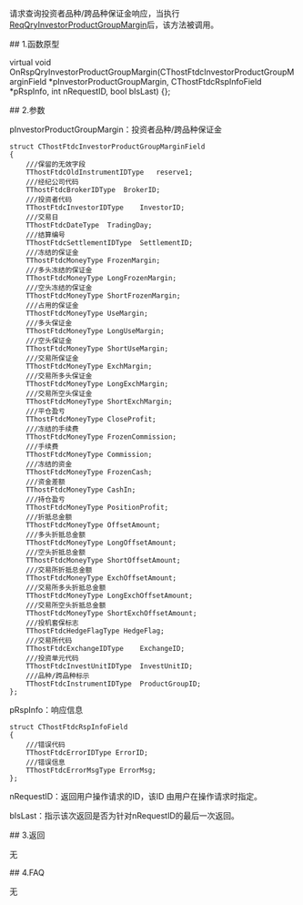 <p>请求查询投资者品种/跨品种保证金响应，当执行<a href="../../CTHOSTFTDCTRADERSPI/REQQRYINVESTORPRODUCTGROUPMARGIN/">ReqQryInvestorProductGroupMargin</a>后，该方法被调用。</p>
<span class="anchor" id="3d7f835f-3deb-4339-bee8-a551eabf6bf5"></span>
## 1.函数原型
<p>virtual void OnRspQryInvestorProductGroupMargin(CThostFtdcInvestorProductGroupMarginField *pInvestorProductGroupMargin, CThostFtdcRspInfoField *pRspInfo, int nRequestID, bool bIsLast) {};</p>
<span class="anchor" id="8b144d3d-1c2f-4fd0-824d-bc59ffc46452"></span>
## 2.参数
<p>pInvestorProductGroupMargin：投资者品种/跨品种保证金</p>
<pre><code>struct CThostFtdcInvestorProductGroupMarginField
{
    ///保留的无效字段
    TThostFtdcOldInstrumentIDType   reserve1;
    ///经纪公司代码
    TThostFtdcBrokerIDType  BrokerID;
    ///投资者代码
    TThostFtdcInvestorIDType    InvestorID;
    ///交易日
    TThostFtdcDateType  TradingDay;
    ///结算编号
    TThostFtdcSettlementIDType  SettlementID;
    ///冻结的保证金
    TThostFtdcMoneyType FrozenMargin;
    ///多头冻结的保证金
    TThostFtdcMoneyType LongFrozenMargin;
    ///空头冻结的保证金
    TThostFtdcMoneyType ShortFrozenMargin;
    ///占用的保证金
    TThostFtdcMoneyType UseMargin;
    ///多头保证金
    TThostFtdcMoneyType LongUseMargin;
    ///空头保证金
    TThostFtdcMoneyType ShortUseMargin;
    ///交易所保证金
    TThostFtdcMoneyType ExchMargin;
    ///交易所多头保证金
    TThostFtdcMoneyType LongExchMargin;
    ///交易所空头保证金
    TThostFtdcMoneyType ShortExchMargin;
    ///平仓盈亏
    TThostFtdcMoneyType CloseProfit;
    ///冻结的手续费
    TThostFtdcMoneyType FrozenCommission;
    ///手续费
    TThostFtdcMoneyType Commission;
    ///冻结的资金
    TThostFtdcMoneyType FrozenCash;
    ///资金差额
    TThostFtdcMoneyType CashIn;
    ///持仓盈亏
    TThostFtdcMoneyType PositionProfit;
    ///折抵总金额
    TThostFtdcMoneyType OffsetAmount;
    ///多头折抵总金额
    TThostFtdcMoneyType LongOffsetAmount;
    ///空头折抵总金额
    TThostFtdcMoneyType ShortOffsetAmount;
    ///交易所折抵总金额
    TThostFtdcMoneyType ExchOffsetAmount;
    ///交易所多头折抵总金额
    TThostFtdcMoneyType LongExchOffsetAmount;
    ///交易所空头折抵总金额
    TThostFtdcMoneyType ShortExchOffsetAmount;
    ///投机套保标志
    TThostFtdcHedgeFlagType HedgeFlag;
    ///交易所代码
    TThostFtdcExchangeIDType    ExchangeID;
    ///投资单元代码
    TThostFtdcInvestUnitIDType  InvestUnitID;
    ///品种/跨品种标示
    TThostFtdcInstrumentIDType  ProductGroupID;
};
</code></pre>
<p>pRspInfo：响应信息</p>
<pre><code>struct CThostFtdcRspInfoField
{
    ///错误代码
    TThostFtdcErrorIDType ErrorID;
    ///错误信息
    TThostFtdcErrorMsgType ErrorMsg;
};
</code></pre>
<p>nRequestID：返回用户操作请求的ID，该ID 由用户在操作请求时指定。</p>
<p>bIsLast：指示该次返回是否为针对nRequestID的最后一次返回。</p>
<span class="anchor" id="7b553bf6-bc8a-4f16-a522-4be8ce284cf7"></span>
## 3.返回
<p>无</p>
<span class="anchor" id="4e1a5f50-6a4d-4029-9d41-49d99a97d038"></span>
## 4.FAQ
<p>无</p>
